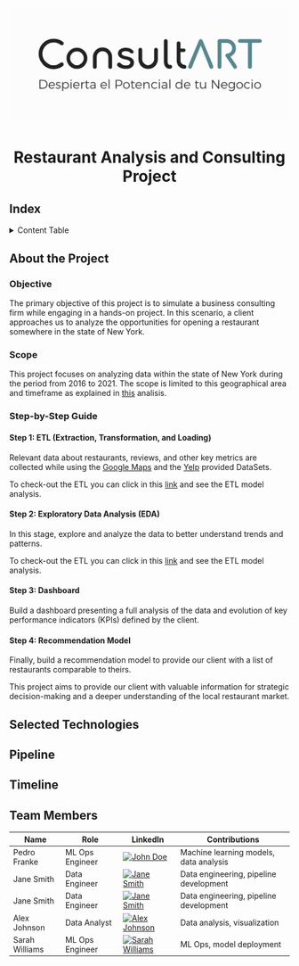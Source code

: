 # <p align="center"> <img src="Images/Logo2.png" alt="Texto Alternativo" width="800"/> </p>

# <h1 align=center> **Restaurant Analysis and Consulting Project** </h1>

## Index

<details>
  <summary>Content Table</summary>
  <ol>
    <li><a href="#Index">Index</a></li>
    <li><a href="#about-the-project">About the Project</a></li>
    <li><a href="#selected-technologies">Selected Technologies</a></li>
    <li><a href="#Pipeline">Project Pipeline</a></li>
    <li><a href="#Timeline">Project Timeline</a></li>
    <li><a href="#team-members">Team Members</a></li>
  </ol>
</details>

## About the Project

### Objective

The primary objective of this project is to simulate a business consulting firm while engaging in a hands-on project. In this scenario, a client approaches us to analyze the opportunities for opening a restaurant somewhere in the state of New York.

### Scope

This project focuses on analyzing data within the state of New York during the period from 2016 to 2021. The scope is limited to this geographical area and timeframe as explained in [this](link) analisis.

### Step-by-Step Guide

#### Step 1: ETL (Extraction, Transformation, and Loading)

Relevant data about restaurants, reviews, and other key metrics are collected while using the [Google Maps](https://drive.google.com/drive/folders/1Wf7YkxA0aHI3GpoHc9Nh8_scf5BbD4DA) and the [Yelp](https://drive.google.com/drive/folders/1TI-SsMnZsNP6t930olEEWbBQdo_yuIZF) provided DataSets.

To check-out the ETL you can click in this [link](/Data%20Engineering/) and see the ETL model analysis.

#### Step 2: Exploratory Data Analysis (EDA)

In this stage, explore and analyze the data to better understand trends and patterns.

To check-out the ETL you can click in this [link](/Data%20Analysis/) and see the ETL model analysis.

#### Step 3: Dashboard

Build a dashboard presenting a full analysis of the data and evolution of key performance indicators (KPIs) defined by the client.

#### Step 4: Recommendation Model

Finally, build a recommendation model to provide our client with a list of restaurants comparable to theirs.

This project aims to provide our client with valuable information for strategic decision-making and a deeper understanding of the local restaurant market.

## Selected Technologies



## Pipeline



## Timeline



## Team Members

| Name           | Role               | LinkedIn                                      | Contributions                         |
| -------------- | -----------------  | --------------------------------------------- | ------------------------------------- |
| Pedro Franke   | ML Ops Engineer    | [![John Doe](link_to_image)](https://www.linkedin.com/in/johndoe/) | Machine learning models, data analysis |
| Jane Smith     | Data Engineer      | [![Jane Smith](link_to_image)](https://www.linkedin.com/in/janesmith/) | Data engineering, pipeline development |
| Jane Smith     | Data Engineer      | [![Jane Smith](link_to_image)](https://www.linkedin.com/in/janesmith/) | Data engineering, pipeline development |
| Alex Johnson   | Data Analyst       | [![Alex Johnson](link_to_image)](https://www.linkedin.com/in/alexjohnson/) | Data analysis, visualization          |
| Sarah Williams | ML Ops Engineer    | [![Sarah Williams](link_to_image)](https://www.linkedin.com/in/sarahwilliams/) | ML Ops, model deployment              |


